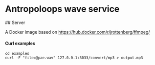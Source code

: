 # Antropoloops wave service

## Server

A Docker image based on https://hub.docker.com/r/jrottenberg/ffmpeg/

#### Curl examples

```
cd examples
curl -F "file=@pae.wav" 127.0.0.1:3033/convert/mp3 > output.mp3
```
